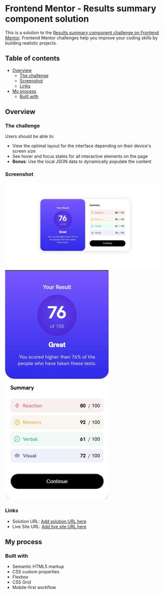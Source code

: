 # Frontend Mentor - Results summary component solution

This is a solution to the [Results summary component challenge on Frontend Mentor](https://www.frontendmentor.io/challenges/results-summary-component-CE_K6s0maV). Frontend Mentor challenges help you improve your coding skills by building realistic projects. 

## Table of contents

- [Overview](#overview)
  - [The challenge](#the-challenge)
  - [Screenshot](#screenshot)
  - [Links](#links)
- [My process](#my-process)
  - [Built with](#built-with)


## Overview

### The challenge

Users should be able to:

- View the optimal layout for the interface depending on their device's screen size
- See hover and focus states for all interactive elements on the page
- **Bonus**: Use the local JSON data to dynamically populate the content

### Screenshot

![](./screenshot1.jpg)
![](./screenshot2.jpg)


### Links

- Solution URL: [Add solution URL here](https://github.com/mriyaz/Results-summary-component)
- Live Site URL: [Add live site URL here](https://mriyaz.github.io/Results-summary-component/)

## My process

### Built with

- Semantic HTML5 markup
- CSS custom properties
- Flexbox
- CSS Grid
- Mobile-first workflow
